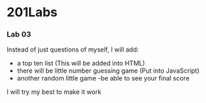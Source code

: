 # 201Labs

### Lab 03
Instead of just questions of myself, I will add:
  - a top ten list 
  (This will be added into HTML)
  - there will be little number guessing game
  (Put into JavaScript)
  - another random little game
  -be able to see your final score
  
  I will try my best to make it work
